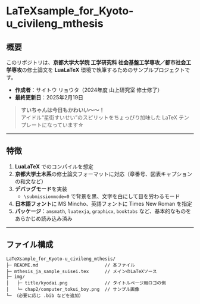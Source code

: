 # LaTeXsample_for_Kyoto-u_civileng_mthesis

## 概要
このリポジトリは、**京都大学大学院 工学研究科 社会基盤工学専攻／都市社会工学専攻**の修士論文を
**LuaLaTeX** 環境で執筆するためのサンプルプロジェクトです。

- **作成者**：サイトウ リョウタ（2024年度 山上研究室 修士修了）
- **最終更新日**：2025年2月19日

> **すいちゃんは今日もかわいい～～！**  
> アイドル“星街すいせい”のスピリットをちょっぴり加味した LaTeX テンプレートになっています☆

---

## 特徴
1. **LuaLaTeX** でのコンパイルを想定  
2. **京都大学土木系**の修士論文フォーマットに対応（章番号、図表キャプションの和文など）
3. **デバッグモード**を実装  
   - `\submissionmode=0` で背景を黒、文字を白にして目を労わるモード  
4. **日本語フォント**に MS Mincho、英語フォントに Times New Roman を指定  
5. **パッケージ**：`amsmath`, `luatexja`, `graphicx`, `booktabs` など、基本的なものをあらかじめ読み込み済み

---

## ファイル構成

```plaintext
LaTeXsample_for_Kyoto-u_civileng_mthesis/
├─ README.md                         // 本ファイル
├─ mthesis_ja_sample_suisei.tex      // メインのLaTeXソース
├─ img/
│   ├─ title/kyodai.png              // タイトルページ用ロゴの例
│   └─ chap2/computer_tokui_boy.png  // サンプル画像
└─ （必要に応じ .bib などを追加）

